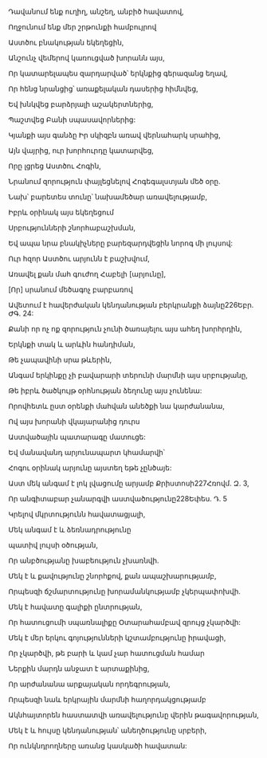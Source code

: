 Դավանում ենք ուղիղ, անշեղ, անբիծ հավատով,

Ողջունում ենք մեր շրթունքի համբույրով

Աստծու բնակության եկեղեցին,

Անշունչ վեմերով կառուցված խորանն այս,

Որ կատարելապես զարդարված՝ երկնքից գերազանց եղավ,

Որ հենց նրանցից՝ առաքելական դասերից հիմնվեց,

Եվ խնկվեց բարձրյալի աշակերտներից,

Պաշտվեց Բանի սպասավորներից:

Կյանքի այս գանձը Իր սկիզբն առավ վերնահարկ սրահից,

Այն վայրից, ուր խորհուրդը կատարվեց,

Որը լցրեց Աստծու Հոգին,

Նրանում զորություն փայլեցնելով Հոգեգալստյան մեծ օրը.

Նախ՝ բարետես տունը՝ նախամեծար առավելությամբ,

Իբրև օրինակ այս եկեղեցում

Սրբությունների շնորհաբաշխման,

Եվ ապա նրա բնակիչները բարեզարդվեցին նորոգ մի լույսով:

Ուր հզոր Աստծու արյունն է բաշխվում,

Առավել քան մահ գուժող Հաբելի [արյունը],

[Որ] սրանում մեծագոչ բարբառով

Ավետում է հավերժական կենդանության բերկրանքի ձայնը226Եբր. ԺԳ. 24:

Քանի որ ոչ ոք զորություն չունի ծառայելու այս ահեղ խորհրդին,

Երկնքի տակ և արևին հանդիման,

Թե չապավինի սրա թևերին,

Անգամ երկինքը չի բավարարի տերունի մարմնի այս սրբությանը,

Թե իբրև ծածկույթ օրհնության ձեղունը այս չունենա:

Որովհետև ըստ օրենքի մահվան անեծքի նա կարժանանա,

Ով այս խորանի վկայարանից դուրս

Աստվածային պատարագը մատուցե:

Եվ մանավանդ արյունապարտ կհամարվի՝

Հոգու օրինակ արյունը այստեղ եթե չընծայե:

Աստ մեկ անգամ է լոկ լվացումը արյամբ Քրիստոսի227Հռովմ. Զ. 3,

Որ անգիտաբար չանարգվի աստվածությունը228Եփես. Դ. 5

Կրելով մկրտությունն հավատացյալի,

Մեկ անգամ է և ձեռնադրությունը

պատիվ լույսի օծության,

Որ անբծությանը խաբեություն չխառնվի.

Մեկ է և քավությունը շնորհքով, քան ապաշխարությամբ,

Որպեսզի ճշմարտությունը խորամանկությամբ չկերպափոխվի.

Մեկ է հավատը գալիքի ընտրության,

Որ հատուցումի սպառնալիքը Օտարահամբավ զրույց չկարծվի:

Մեկ է մեր երկու գոյությունների կշտամբությունը իրավացի,

Որ չկարծվի, թե բարի և կամ չար հատուցման համար

Ներքին մարդն անջատ է արտաքինից,

Որ արժանանա արքայական որդեգրության,

Որպեսզի նաև երկրային մարմնի հաղորդակցությամբ

Ակնհայտորեն հաստատվի առավելությունը վերին թագավորության,

Մեկ է և հույսը կենդանության՝ անեղծությունը սրբերի,

Որ ունկնդրողները առանց կասկածի հավատան: